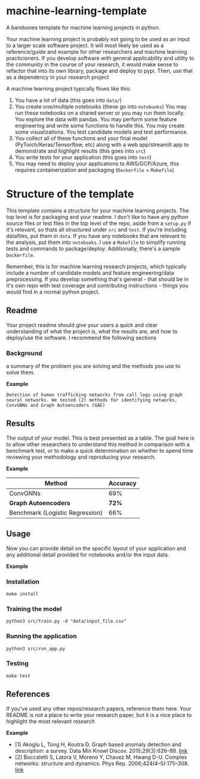 # machine-learning-template
A barebones template for machine learning projects in python.

Your machine learning project is probably not going to be used as an input to a larger scale software project. It will most likely be used as a reference/guide and example for other researchers and machine learning practicioners. If you develop software with general applicability and utility to the community in the course of your research, it would make sense to refactor that into its own library, package and deploy to pypi. Then, use that as a dependency in your research project

A machine learning project typically flows like this:

1. You have a lot of data (this goes into `data/`)
2. You create one/multiple notebooks (these go into `notebooks`) You may run these notebooks on a shared server or you may run them locally. You explore the data with pandas. You may perform some feature engineering and write some functions to handle this. You may create some visualizations. You test candidate models and test performance.
3. You collect all of these functions and your final model (PyTorch/Keras/Tensorflow, etc) along with a web app/streamlit app to demonstrate and highlight results (this goes into `src`)
4. You write tests for your application (this goes into `test`)
5. You may need to deploy your applications to AWS/GCP/Azure, this requires containerization and packaging (`Dockerfile` + `Makefile`)

# Structure of the template
This template contains a structure for your machine learning projects. The top level is for packaging and your readme. I don't like to have any python source files or test files in the top level of the repo, aside from a `setup.py` if it's relevant, so thats all structured under `src` and `test`. If you're including datafiles, put them in `data`. If you have any notebooks that are relevant to the analysis, put them into `notebooks`. I use a `Makefile` to simplify running tests and commands to package/deploy. Additionally, there's a sample `Dockerfile`. 

Remember, this is for machine learning research projects, which typically include a number of candidate models and feature engineering/data preprocessing. If you develop something that's general - that should be in it's own repo with test coverage and contributing instructions - things you would find in a normal python project. 


## Readme
Your project readme should give your users a quick and clear understanding of what the project is, what the results are, and how to deploy/use the software. I recommend the following sections

### Background

a summary of the problem you are solving and the methods you use to solve them.

**Example**

```
Detection of human trafficking networks from call logs using graph neural networks. We tested (2) methods for identifying networks, ConvGNNs and Graph Autoencoders (GAE)
```

## Results

The output of your model. This is best presented as a table. The goal here is to allow other researchers to understand this method in comparison with a benchmark test, or to make a quick determination on whether to spend time reviewing your methodology and reproducing your research.

**Example**

| Method                          | Accuracy |
|---------------------------------|----------|
| ConvGNNs                        | 69%  |
| **Graph Autoencoders**              | **72%**  |
| Benchmark (Logistic Regression) | 66%      |



## Usage
Now you can provide detail on the specific layout of your application and any additional detail provided for notebooks and/or the input data.

**Example**

### Installation

```
make install
```

### Training the model

```
python3 src/train.py -d "data/input_file.csv"
```

### Running the application

```
python3 src/run_app.py
```

### Testing
```
make test
```


## References

If you've used any other repos/research papers, reference them here. Your README is not a place to write your research paper, but it is a nice place to highlight the most relevant research

**Example**

- [1] Akoglu L, Tong H, Koutra D. Graph based anomaly detection and description: a survey. Data Min Knowl Discov. 2015;29(3):626–88. [link](https://link.springer.com/article/10.1007/s10618-014-0365-y)
- [2] Boccaletti S, Latora V, Moreno Y, Chavez M, Hwang D-U. Complex networks: structure and dynamics. Phys Rep. 2006;424(4–5):175–308. [link](https://www.sciencedirect.com/science/article/abs/pii/S037015730500462X)
